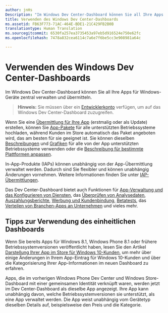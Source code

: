 ```yaml
---
author: jnHs
Description: "Im Windows Dev Center-Dashboard können Sie all Ihre Apps für Windows-Geräte zentral verwalten und übermitteln."
title: Verwenden des Windows Dev Center-Dashboards
ms.assetid: FB63F773-71AC-464E-BDE1-21C429FB2B0B
translationtype: Human Translation
ms.sourcegitcommit: 6530fa257ea3735453a97eb5d916524e750e62fc
ms.openlocfilehash: 7478a832cea6114c7a6e7f6be5cc3e908981a64c

---
```


# Verwenden des Windows Dev Center-Dashboards


Im Windows Dev Center-Dashboard können Sie all Ihre Apps für Windows-Geräte zentral verwalten und übermitteln.

> **Hinweis:**   Sie müssen über ein [Entwicklerkonto](http://go.microsoft.com/fwlink/p/?LinkId=615100) verfügen, um auf das Windows Dev Center-Dashboard zuzugreifen.

Wenn Sie eine [Übermittlung für Ihre App](app-submissions.md) (erstmalig oder als Update) erstellen, können Sie [App-Pakete](upload-app-packages.md) für alle unterstützten Betriebssysteme hochladen, während Kunden im Store automatisch das Paket angeboten wird, das am besten für sie geeignet ist. Sie können dieselben [Beschreibungen](create-app-descriptions.md) und [Grafiken](app-screenshots-and-images.md) für alle von der App unterstützten Betriebssysteme verwenden oder die [Beschreibung für bestimmte Plattformen anpassen](create-platform-specific-descriptions.md).

In-App-Produkte (IAPs) können unabhängig von der App-Übermittlung verwaltet werden. Dadurch sind Sie flexibler und können unabhängig Änderungen vornehmen. Weitere Informationen finden Sie unter [IAP-Übermittlungen](iap-submissions.md).

Das Dev Center-Dashboard bietet auch Funktionen für [App-Verwaltung und das Konfigurieren von Diensten](app-management-and-services.md), das [Überprüfen von Analysedaten](analytics.md), [Auszahlungsberichte](payout-summary.md), [Werbung und Kundenbindung](app-promotion-and-customer-engagement.md), [Betatests](beta-testing-and-targeted-distribution.md), das [Verteilen von Branchen-Apps an Unternehmen](distribute-lob-apps-to-enterprises.md) und vieles mehr.

## Tipps zur Verwendung des einheitlichen Dashboards

Wenn Sie bereits Apps für Windows 8.1, Windows Phone 8.1 oder frühere Betriebssystemversionen veröffentlicht haben, lesen Sie den Artikel [Darstellung Ihrer App im Store für Windows 10-Kunden](how-your-app-appears-in-the-store-for-windows-10-customers.md), um mehr über einige Änderungen in Ihrem App-Eintrag für Windows 10-Kunden und über die Kategorisierung Ihrer App-Informationen im neuen Dashboard zu erfahren.

Apps, die im vorherigen Windows Phone Dev Center und Windows Store-Dashboard mit einer gemeinsamen Identität verknüpft waren, werden jetzt im Dev Center-Dashboard als dieselbe App angezeigt. Ihre App kann unabhängig davon, welche Betriebssystemversionen sie unterstützt, als eine App verwaltet werden. Die App weist unabhängig vom Gerätetyp dieselben Details auf, beispielsweise den Preis und die Kategorie.

 

 







<!--HONumber=Jun16_HO4-->


